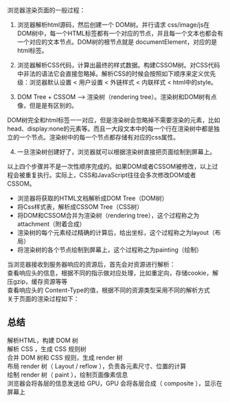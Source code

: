 浏览器渲染页面的一般过程：  
1. 浏览器解析html源码，然后创建一个 DOM树。并行请求 css/image/js在DOM树中，每一个HTML标签都有一个对应的节点，并且每一个文本也都会有一个对应的文本节点。DOM树的根节点就是 documentElement，对应的是html标签。

2. 浏览器解析CSS代码，计算出最终的样式数据。构建CSSOM树。对CSS代码中非法的语法它会直接忽略掉。解析CSS的时候会按照如下顺序来定义优先级：浏览器默认设置 < 用户设置 < 外链样式 < 内联样式 < html中的style。

3. DOM Tree + CSSOM --> 渲染树（rendering tree）。渲染树和DOM树有点像，但是是有区别的。

DOM树完全和html标签一一对应，但是渲染树会忽略掉不需要渲染的元素，比如head、display:none的元素等。而且一大段文本中的每一个行在渲染树中都是独立的一个节点。渲染树中的每一个节点都存储有对应的css属性。

4. 一旦渲染树创建好了，浏览器就可以根据渲染树直接把页面绘制到屏幕上。

以上四个步骤并不是一次性顺序完成的。如果DOM或者CSSOM被修改，以上过程会被重复执行。实际上，CSS和JavaScript往往会多次修改DOM或者CSSOM。



- 浏览器将获取的HTML文档解析成DOM Tree（DOM树）
- 将Css样式表，解析成CSSOM Tree（CSS树）
- 将DOM和CSSOM合并为渲染树（rendering tree），这个过程称之为 attachment（附着合成）
- 渲染树的每个元素经过精确的计算后，给出坐标，这个过程称之为layout（布局）
- 将渲染树的各个节点绘制到屏幕上，这个过程称之为painting（绘制）


当浏览器接收到服务器响应的资源后，首先会对资源进行解析：  
  查看响应头的信息，根据不同的指示做对应处理，比如重定向，存储cookie，解压gzip，缓存资源等等  
  查看响应头的 Content-Type的值，根据不同的资源类型采用不同的解析方式  
  关于页面的渲染过程如下：  

## 总结
解析HTML，构建 DOM 树  
解析 CSS ，生成 CSS 规则树  
合并 DOM 树和 CSS 规则，生成 render 树  
布局 render 树（ Layout / reflow ），负责各元素尺寸、位置的计算  
绘制 render 树（ paint ），绘制页面像素信息  
浏览器会将各层的信息发送给 GPU，GPU 会将各层合成（ composite ），显示在屏幕上